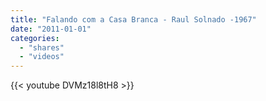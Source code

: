 ```yaml
---
title: "Falando com a Casa Branca - Raul Solnado -1967"
date: "2011-01-01"
categories:
  - "shares"
  - "videos"
---
```


{{< youtube DVMz18l8tH8 >}}
